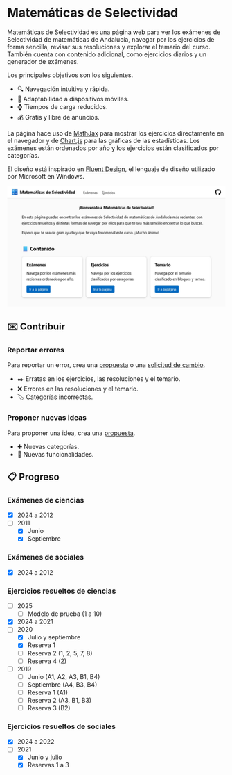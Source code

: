 # Matemáticas de Selectividad

Matemáticas de Selectividad es una página web para ver los exámenes de Selectividad de matemáticas de Andalucía, navegar por los ejercicios de forma sencilla, revisar sus resoluciones y explorar el temario del curso.
También cuenta con contenido adicional, como ejercicios diarios y un generador de exámenes.

Los principales objetivos son los siguientes.

- 🔍 Navegación intuitiva y rápida.
- 📱 Adaptabilidad a dispositivos móviles.
- ⌚ Tiempos de carga reducidos.
- 💰 Gratis y libre de anuncios.

La página hace uso de [MathJax](https://www.mathjax.org/) para mostrar los ejercicios directamente en el navegador y de [Chart.js](https://www.chartjs.org/) para las gráficas de las estadísticas.
Los exámenes están ordenados por año y los ejercicios están clasificados por categorías.

El diseño está inspirado en [Fluent Design](https://fluent2.microsoft.design), el lenguaje de diseño utilizado por Microsoft en Windows.

![Captura de pantalla](img/screenshot.jpg)

## ✉️ Contribuir

### Reportar errores
Para reportar un error, crea una [propuesta](https://github.com/DanielSevillano/matematicas-selectividad/issues) o una [solicitud de cambio](https://github.com/DanielSevillano/matematicas-selectividad/pulls).

- ✒️ Erratas en los ejercicios, las resoluciones y el temario.
- ❌ Errores en las resoluciones y el temario.
- 🏷️ Categorías incorrectas.

### Proponer nuevas ideas
Para proponer una idea, crea una [propuesta](https://github.com/DanielSevillano/matematicas-selectividad/issues).

- ➕ Nuevas categorías.
- 🚀 Nuevas funcionalidades.

## 📋 Progreso

### Exámenes de ciencias
- [x] 2024 a 2012
- [ ] 2011
    - [x] Junio
    - [x] Septiembre

### Exámenes de sociales
- [x] 2024 a 2012

### Ejercicios resueltos de ciencias
- [ ] 2025
    - [ ] Modelo de prueba (1 a 10)
- [x] 2024 a 2021
- [ ] 2020
    - [x] Julio y septiembre
    - [x] Reserva 1
    - [ ] Reserva 2 (1, 2, 5, 7, 8)
    - [ ] Reserva 4 (2)
- [ ] 2019
    - [ ] Junio (A1, A2, A3, B1, B4)
    - [ ] Septiembre (A4, B3, B4)
    - [ ] Reserva 1 (A1)
    - [ ] Reserva 2 (A3, B1, B3)
    - [ ] Reserva 3 (B2)

### Ejercicios resueltos de sociales
- [x] 2024 a 2022
- [ ] 2021
    - [x] Junio y julio
    - [x] Reservas 1 a 3